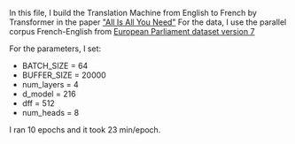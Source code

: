 In this file, I build the Translation Machine from English to French by Transformer in the paper ["All Is All You Need"](https://arxiv.org/abs/1706.03762)
For the data, I use the parallel corpus French-English from [European Parliament dataset version 7](https://www.statmt.org/europarl/)

For the parameters, I set:
 + BATCH_SIZE = 64
 + BUFFER_SIZE = 20000
 + num_layers = 4
 + d_model = 216
 + dff = 512 
 + num_heads = 8 
 
I ran 10 epochs and it took 23 min/epoch.
